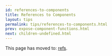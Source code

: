 ```yaml
---
id: references-to-components
title: References to Components
layout: tips
permalink: tips/references-to-components.html
prev: expose-component-functions.html
next: children-undefined.html
---
```


This page has moved to: [refs](/react/docs/more-about-refs.html).
